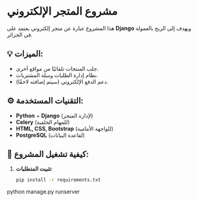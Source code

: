 # مشروع المتجر الإلكتروني

هذا المشروع عبارة عن متجر إلكتروني يعتمد على **Django** ويهدف إلى الربح بالعمولة في الجزائر.

## 💡 الميزات:
- جلب المنتجات تلقائيًا من مواقع أخرى.
- نظام إدارة الطلبات وسلة المشتريات.
- دعم الدفع الإلكتروني (سيتم إضافته لاحقًا).

## ⚙️ التقنيات المستخدمة:
- **Python** + **Django** (لإدارة المتجر)
- **Celery** (للمهام الخلفية)
- **HTML, CSS, Bootstrap** (للواجهة الأمامية)
- **PostgreSQL** (لقاعدة البيانات)

## 🚀 كيفية تشغيل المشروع:
1. **تثبيت المتطلبات**:
   ```bash
   pip install -r requirements.txt
python manage.py runserver

